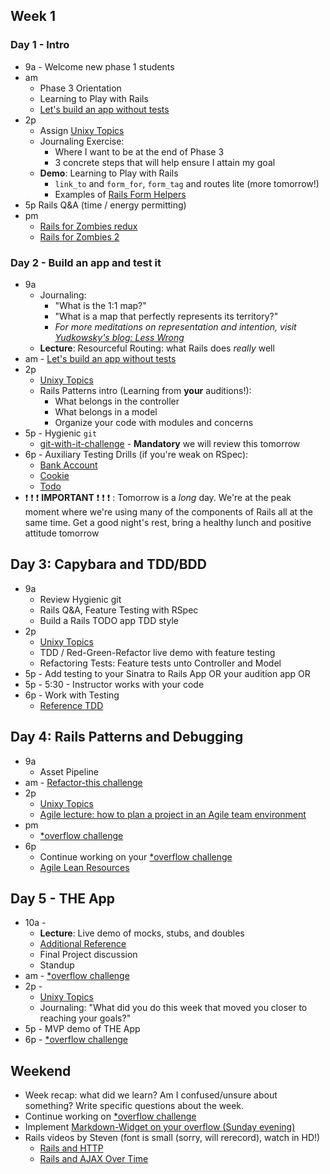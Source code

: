 ## Week 1

### Day 1 - Intro

- 9a - Welcome new phase 1 students
- am 
  - Phase 3 Orientation  
  - Learning to Play with Rails
  - [Let's build an app without tests](../../../../sinatra-to-rails-pick-1-of-3-challenge)
- 2p
  - Assign [Unixy Topics][]
  - Journaling Exercise:
    - Where I want to be at the end of Phase 3
    - 3 concrete steps that will help ensure I attain my goal
  - **Demo**: Learning to Play with Rails
    - `link_to` and `form_for`, `form_tag` and routes lite (more tomorrow!)
    - Examples of [Rails Form Helpers](http://guides.rubyonrails.org/form_helpers.html)
- 5p Rails Q&amp;A (time / energy permitting)
- pm 
  - [Rails for Zombies redux](https://www.codeschool.com/courses/rails-for-zombies-redux)
  - [Rails for Zombies 2](https://www.codeschool.com/courses/rails-for-zombies-2)

### Day 2 - Build an app and test it

- 9a
  - Journaling:  
    - "What is the 1:1 map?"
    - "What is a map that perfectly represents its territory?"
    - _For more meditations on representation and intention, visit [Yudkowsky's blog: Less Wrong](http://www.yudkowsky.net/rational/the-simple-truth)_
  - **Lecture**: Resourceful Routing: what Rails does _really_ well
- am - [Let's build an app without tests](../../../../sinatra-to-rails-pick-1-of-3-challenge)
- 2p
  - [Unixy Topics][]
  - Rails Patterns intro (Learning from **your** auditions!):
    - What belongs in the controller
    - What belongs in a model
    - Organize your code with modules and concerns
- 5p - Hygienic `git`
  - [git-with-it-challenge](../../../../git-with-it-challenge) - **Mandatory** we will review this tomorrow
- 6p - Auxiliary Testing Drills (if you're weak on RSpec):
  - [Bank Account](../../../../rspec-drill-bank-account-challenge)
  - [Cookie](../../../../rspec-drill-test-a-cookie-challenge)
  - [Todo](../../../../rspec-drill-simple-todo-challenge)
- :exclamation: :exclamation: :exclamation: **IMPORTANT** :exclamation: :exclamation: :exclamation: : Tomorrow is a _long_ day.  We're at the peak moment where we're using many of the components of Rails all at the same time.  Get a good night's rest, bring a healthy lunch and positive attitude tomorrow

## Day 3: Capybara and TDD/BDD
- 9a
  - Review Hygienic git
  - Rails Q&amp;A, Feature Testing with RSpec
  - Build a Rails TODO app TDD style
- 2p
  - [Unixy Topics][]
  - TDD / Red-Green-Refactor live demo with feature testing
  - Refactoring Tests: Feature tests unto Controller and Model
- 5p - Add testing to your Sinatra to Rails App OR your audition app OR 
- 5p - 5:30 - Instructor works with your code
- 6p - Work with Testing
  - [Reference TDD](../../../../todomvc-rails-challenge)
 

## Day 4: Rails Patterns and Debugging
- 9a
  - Asset Pipeline
- am - [Refactor-this challenge](../../../../refactor-this-challenge)
- 2p
  - [Unixy Topics][]
  - [Agile lecture: how to plan a project in an Agile team environment](./discussions/agile_outline.md)
- pm
  - [*overflow challenge](../../../../overflow-challenge)
- 6p
  - Continue working on your [*overflow challenge](../../../../overflow-challenge)
  - [Agile Lean Resources](https://gist.github.com/jeffreywescott/5223873)

## Day 5 - THE App
- 10a - 
  - **Lecture**: Live demo of mocks, stubs, and doubles
  - [Additional Reference](./discussions/mocks-stubs-doubles/README.md)
  - Final Project discussion
  - Standup
- am - [*overflow challenge](../../../../overflow-challenge)
- 2p - 
  - [Unixy Topics][]
  - Journaling: "What did you do this week that moved you closer to reaching
    your goals?"
- 5p - MVP demo of THE App
- 6p - [*overflow challenge](../../../../overflow-challenge)

## Weekend

- Week recap: what did we learn? Am I confused/unsure about something? Write specific questions about the week.
- Continue working on [*overflow challenge](../../../../overflow-challenge)
- Implement [Markdown-Widget on your overflow (Sunday evening)](../../../../markdown-widget-challenge)
- Rails videos by Steven (font is small (sorry, will rerecord), watch in HD!)
  - [Rails and HTTP][]
  - [Rails and AJAX Over Time][]

[Rails and HTTP]: https://talks.devbootcamp.com/rails-and-http
[Rails and AJAX Over Time]:https://talks.devbootcamp.com/rails-and-ajax-over-time
[Unixy Topics]: ./unixy_topics.md
[steven-blog]: http://stevengharms-blog.herokuapp.com/blog/2015/01/19/streams-and-the-soul-of-the-machine/
